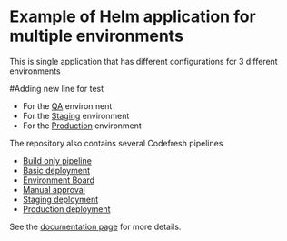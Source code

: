 # Example of Helm application for multiple environments

This is single application that has different configurations for 3 different environments

#Adding new line for test

* For the [QA](values-qa.yaml) environment
* For the [Staging](values-staging.yaml) environment
* For the [Production](values-prod.yaml) environment

The repository also contains several Codefresh pipelines

* [Build only pipeline](pipelines/0_build_only.yml)
* [Basic deployment](pipelines/1_basic_deploy.yml)
* [Environment Board](pipelines/2_environment_board.yml)
* [Manual approval](pipelines/3_approval.yml)
* [Staging deployment](pipelines/4a_staging.yml)
* [Production deployment](pipelines/4b_production.yml)

See the [documentation page](https://codefresh.io/docs/docs/ci-cd-guides/environment-deployments/) for more details.

